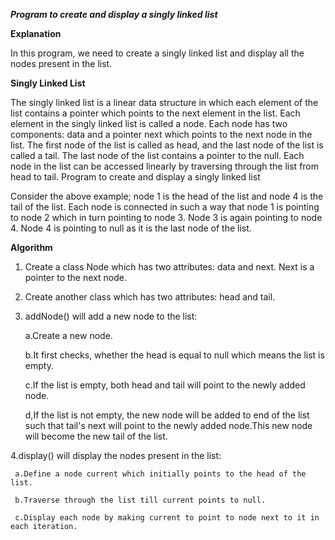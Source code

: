 ***Program to create and display a singly linked list***

**Explanation**

In this program, we need to create a singly linked list and display all the nodes present in the list.

**Singly Linked List**

The singly linked list is a linear data structure in which each element of the list contains a pointer which points to the next element in the list. Each element in the singly linked list is called a node. Each node has two components: data and a pointer next which points to the next node in the list. The first node of the list is called as head, and the last node of the list is called a tail. The last node of the list contains a pointer to the null. Each node in the list can be accessed linearly by traversing through the list from head to tail.
Program to create and display a singly linked list

Consider the above example; node 1 is the head of the list and node 4 is the tail of the list. Each node is connected in such a way that node 1 is pointing to node 2 which in turn pointing to node 3. Node 3 is again pointing to node 4. Node 4 is pointing to null as it is the last node of the list.

**Algorithm**

   1. Create a class Node which has two attributes: data and next. Next is a pointer to the next node.
   2. Create another class which has two attributes: head and tail.
   3. addNode() will add a new node to the list:
       
       a.Create a new node.
       
       b.It first checks, whether the head is equal to null which means the list is empty.
       
       c.If the list is empty, both head and tail will point to the newly added node.
       
       d,If the list is not empty, the new node will be added to end of the list such that tail's next will point to the newly added                node.This new node will become the new tail of the list.
    
   
   4.display() will display the nodes present in the list:
    
     a.Define a node current which initially points to the head of the list.
      
     b.Traverse through the list till current points to null.
      
     c.Display each node by making current to point to node next to it in each iteration.
